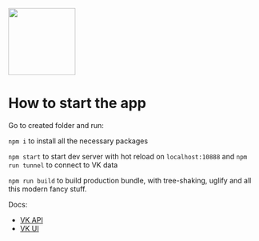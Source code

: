 [<img width="134" src="https://vk.com/images/apps/mini_apps/vk_mini_apps_logo.svg">](https://vk.com/services)

# How to start the app

Go to created folder and run:

`npm i` to install all the necessary packages

`npm start` to start dev server with hot reload on `localhost:10888` and `npm run tunnel` to connect to VK data

`npm run build` to build production bundle, with tree-shaking, uglify and all this modern fancy stuff.

Docs:

- [VK API](https://dev.vk.com/reference)
- [VK UI](https://vkcom.github.io/VKUI/#/QuickStart)
